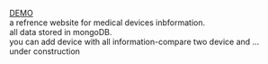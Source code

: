 <a href="http://medical-devices.herokuapp.com/" _blank>DEMO</a><br/>
a refrence website for medical devices inbformation.<br/>
all data stored in mongoDB.<br/>
you can add device with all information-compare two device and ...<br/>
under construction
